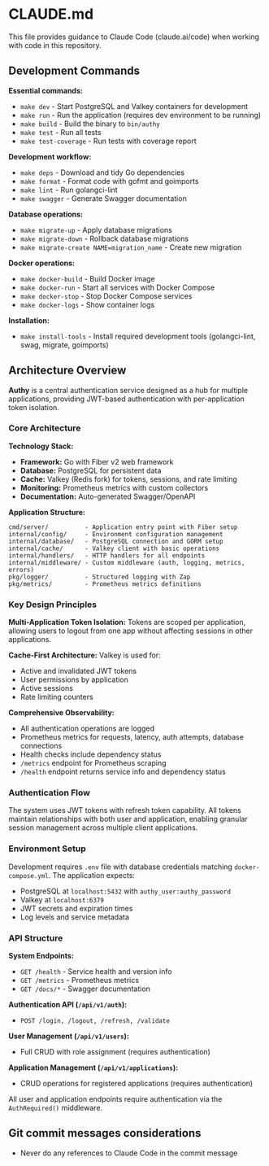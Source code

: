 # CLAUDE.md

This file provides guidance to Claude Code (claude.ai/code) when working with code in this repository.

## Development Commands

**Essential commands:**
- `make dev` - Start PostgreSQL and Valkey containers for development
- `make run` - Run the application (requires dev environment to be running)
- `make build` - Build the binary to `bin/authy`
- `make test` - Run all tests
- `make test-coverage` - Run tests with coverage report

**Development workflow:**
- `make deps` - Download and tidy Go dependencies  
- `make format` - Format code with gofmt and goimports
- `make lint` - Run golangci-lint
- `make swagger` - Generate Swagger documentation

**Database operations:**
- `make migrate-up` - Apply database migrations
- `make migrate-down` - Rollback database migrations  
- `make migrate-create NAME=migration_name` - Create new migration

**Docker operations:**
- `make docker-build` - Build Docker image
- `make docker-run` - Start all services with Docker Compose
- `make docker-stop` - Stop Docker Compose services
- `make docker-logs` - Show container logs

**Installation:**
- `make install-tools` - Install required development tools (golangci-lint, swag, migrate, goimports)

## Architecture Overview

**Authy** is a central authentication service designed as a hub for multiple applications, providing JWT-based authentication with per-application token isolation.

### Core Architecture

**Technology Stack:**
- **Framework:** Go with Fiber v2 web framework
- **Database:** PostgreSQL for persistent data
- **Cache:** Valkey (Redis fork) for tokens, sessions, and rate limiting
- **Monitoring:** Prometheus metrics with custom collectors
- **Documentation:** Auto-generated Swagger/OpenAPI

**Application Structure:**
```
cmd/server/          - Application entry point with Fiber setup
internal/config/     - Environment configuration management
internal/database/   - PostgreSQL connection and GORM setup
internal/cache/      - Valkey client with basic operations
internal/handlers/   - HTTP handlers for all endpoints
internal/middleware/ - Custom middleware (auth, logging, metrics, errors)
pkg/logger/          - Structured logging with Zap
pkg/metrics/         - Prometheus metrics definitions
```

### Key Design Principles

**Multi-Application Token Isolation:** Tokens are scoped per application, allowing users to logout from one app without affecting sessions in other applications.

**Cache-First Architecture:** Valkey is used for:
- Active and invalidated JWT tokens
- User permissions by application
- Active sessions
- Rate limiting counters

**Comprehensive Observability:** 
- All authentication operations are logged
- Prometheus metrics for requests, latency, auth attempts, database connections
- Health checks include dependency status
- `/metrics` endpoint for Prometheus scraping
- `/health` endpoint returns service info and dependency status

### Authentication Flow

The system uses JWT tokens with refresh token capability. All tokens maintain relationships with both user and application, enabling granular session management across multiple client applications.

### Environment Setup

Development requires `.env` file with database credentials matching `docker-compose.yml`. The application expects:
- PostgreSQL at `localhost:5432` with `authy_user:authy_password` 
- Valkey at `localhost:6379`
- JWT secrets and expiration times
- Log levels and service metadata

### API Structure

**System Endpoints:**
- `GET /health` - Service health and version info
- `GET /metrics` - Prometheus metrics
- `GET /docs/*` - Swagger documentation

**Authentication API (`/api/v1/auth`):**
- `POST /login, /logout, /refresh, /validate`

**User Management (`/api/v1/users`):** 
- Full CRUD with role assignment (requires authentication)

**Application Management (`/api/v1/applications`):**
- CRUD operations for registered applications (requires authentication)

All user and application endpoints require authentication via the `AuthRequired()` middleware.

## Git commit messages considerations
- Never do any references to Claude Code in the commit message
